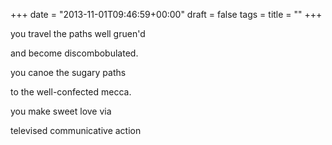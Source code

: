 +++
date = "2013-11-01T09:46:59+00:00"
draft = false
tags = 
title = ""
+++
<p>you travel the paths well gruen'd</p>
<p>and become discombobulated.</p>
<p>you canoe the sugary paths</p>
<p>to the well-confected mecca.</p>
<p><span>you make sweet love via</span></p>
<p>televised communicative action</p>
<p></p>